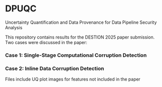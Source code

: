 # DPUQC
Uncertainty Quantification and Data Provenance for Data Pipeline Security Analysis

This repository contains results for the DESTION 2025 paper submission.
Two cases were discussed in the paper:
### Case 1: Single-Stage Computational Corruption Detection
### Case 2: Inline Data Corruption Detection
Files include UQ plot images for features not included in the paper
